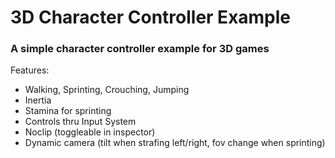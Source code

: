 # 3D Character Controller Example

### A simple character controller example for 3D games

Features:
- Walking, Sprinting, Crouching, Jumping
- Inertia
- Stamina for sprinting
- Controls thru Input System
- Noclip (toggleable in inspector)
- Dynamic camera (tilt when strafing left/right, fov change when sprinting)